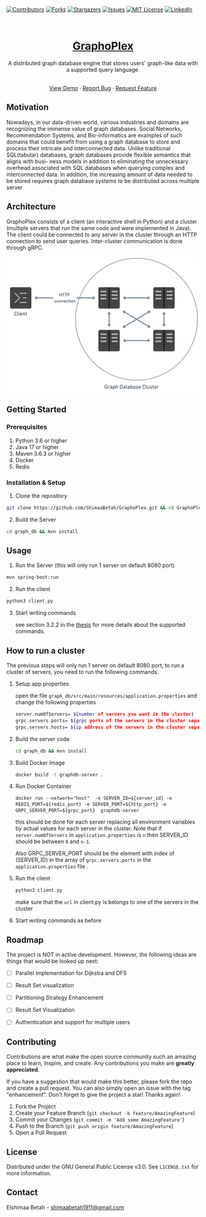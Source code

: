 [![Contributors][contributors-shield]][contributors-url]
[![Forks][forks-shield]][forks-url]
[![Stargazers][stars-shield]][stars-url]
[![Issues][issues-shield]][issues-url]
[![MIT License][license-shield]][license-url]
[![LinkedIn][linkedin-shield]][linkedin-url]

<br />
<div align="center">
  <a href="https://github.com/ShimaaBetah/GraphoPlex">
    <h1>GraphoPlex</h1>
  </a>

  <p align="center">
A distributed graph database engine that stores users' graph-like data with a supported query language.
</p>
    <br />
 <a  href="https://drive.google.com/file/d/1Jc09WC5AsXW4AQ3AddiRQJFJITIfJX8w/view?usp=sharing">View Demo</a>
    ·
    <a href="https://github.com/ShimaaBetah/GraphoPlex/issues">Report Bug</a>
    ·
    <a href="https://github.com/ShimaaBetah/GraphoPlex/issues">Request Feature</a>
  </p>
</div>

## Motivation
Nowadays, in our data-driven world, various industries and domains are recognizing
the immense value of graph databases. Social Networks, Recommendation Systems, and
Bio-informatics are examples of such domains that could benefit from using a graph
database to store and process their intricate and interconnected data. Unlike traditional
SQL(tabular) databases, graph databases provide flexible semantics that aligns with busi-
ness models in addition to eliminating the unnecessary overhead associated with SQL
databases when querying complex and interconnected data. In addition, the increasing
amount of data needed to be stored requires graph database systems to be distributed
across multiple server

## Architecture
GraphoPlex consists of a client (an interactive shell in Python) and a cluster (multiple servers that run the same code and were implemented in Java).
The client could be connected to any server in the cluster through an HTTP connection to send user queries. 
Inter-cluster communication is done through gRPC.


<p align=center>
<img src="./images/sys_arch (1).png" alt="System Architecture" style="width:600px;"/>
</p>



## Getting Started
### Prerequisites
1) Python 3.6 or higher
2) Java 17 or higher
3) Maven 3.6.3 or higher
4) Docker
5) Redis


### Installation & Setup
1) Clone the repository
```bash
git clone https://github.com/ShimaaBetah/GraphoPlex.git && cd GraphoPlex
```


2) Build the Server
```bash
cd graph_db && mvn install
```

## Usage
1) Run the Server (this will only run 1 server on default 8080 port)
```bash
mvn spring-boot:run
```

2) Run the client
```bash 
python3 client.py
```

3) Start writing commands

   see section 3.2.2 in the <a href="https://github.com/ShimaaBetah/GraphoPlex/blob/main/thesis.pdf"> thesis</a> for more details about the supported commands.


## How to run a cluster
The previous steps will only run 1 server on default 8080 port, to run a cluster of servers, you need to run the following commands.

1) Setup app properties

    open the file `graph_db/src/main/resources/application.properties` and change the following properties
    ```bash 
    server.numOfServers= ${number of servers you want in the cluster}
    grpc.servers.ports= ${grpc ports of the servers in the cluster separated by comma}
    grpc.servers.hosts= ${ip address of the servers in the cluster separated by comma}
    ```
2) Build the server code
    ```bash
    cd graph_db && mvn install
    ```
3) Build Docker Image
    ```bash
    docker build -t graphdb-server .
    ```
4) Run Docker Container 


   ```
   docker run --network="host"  -e SERVER_ID=${server_id} -e REDIS_PORT=${redis_port} -e SERVER_PORT=${http_port} -e GRPC_SERVER_PORT=${grpc_port}  graphdb-server
   
   ```

   this should be done for each server replacing all environment variables by actual values for each server in the cluster. 
   Note that if `server.numOfServers` in `application.properties` is `n` then SERVER_ID should be between `0` and `n-1`.

   Also GRPC_SERVER_PORT should be the element with index of (SERVER_ID) in the array of `grpc.servers.ports` in the `application.properties` file .

5) Run the client
    ```bash 
    python3 client.py
    ```
    make sure that the `url` in client.py is belongs to one of the servers in the cluster
6) Start writing commands as before

## Roadmap
The project is NOT in active development. However, the following ideas are things that would be looked up next: 
- [ ] Parallel implementation for Dijkstra and DFS
- [ ] Result Set visualization
- [ ] Partitioning Strategy Enhancement 
- [ ] Result Set Visualization
- [ ] Authentication and support for multiple users
    


## Contributing

Contributions are what make the open source community such an amazing place to learn, inspire, and create. Any contributions you make are **greatly appreciated**.

If you have a suggestion that would make this better, please fork the repo and create a pull request. You can also simply open an issue with the tag "enhancement".
Don't forget to give the project a star! Thanks again!

1. Fork the Project
2. Create your Feature Branch (`git checkout -b feature/AmazingFeature`)
3. Commit your Changes (`git commit -m 'Add some AmazingFeature'`)
4. Push to the Branch (`git push origin feature/AmazingFeature`)
5. Open a Pull Request

## License

Distributed under the GNU General Public License v3.0. See `LICENSE.txt` for more information.

## Contact

Elshimaa Betah - shimaabetah1911@gmail.com






[contributors-shield]: https://img.shields.io/github/contributors/ShimaaBetah/GraphoPlex.svg?style=for-the-badge
[contributors-url]: https://github.com/ShimaaBetah/GraphoPlex/graphs/contributors
[forks-shield]: https://img.shields.io/github/forks/ShimaaBetah/GraphoPlex.svg?style=for-the-badge
[forks-url]: https://github.com/ShimaaBetah/GraphoPlex/network/members
[stars-shield]: https://img.shields.io/github/stars/ShimaaBetah/GraphoPlex.svg?style=for-the-badge
[stars-url]: https://github.com/ShimaaBetah/GraphoPlex/stargazers
[issues-shield]: https://img.shields.io/github/issues/ShimaaBetah/GraphoPlex.svg?style=for-the-badge
[issues-url]: https://github.com/ShimaaBetah/GraphoPlex/issues
[license-shield]: https://img.shields.io/github/license/ShimaaBetah/GraphoPlex.svg?style=for-the-badge&
[license-url]: https://github.com/ShimaaBetah/GraphoPlex/blob/master/LICENSE
[linkedin-shield]: https://img.shields.io/badge/-LinkedIn-black.svg?style=for-the-badge&logo=linkedin&colorB=555
[linkedin-url]: https://www.linkedin.com/in/shimaa-ahmed2864/
[product-screenshot]: images/screenshot.png

